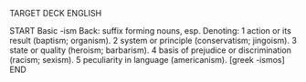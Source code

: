 TARGET DECK
ENGLISH

START
Basic
-ism
Back: suffix forming nouns, esp. Denoting: 1 action or its result (baptism; organism). 2 system or principle (conservatism; jingoism). 3 state or quality (heroism; barbarism). 4 basis of prejudice or discrimination (racism; sexism). 5 peculiarity in language (americanism). [greek -ismos]
END
